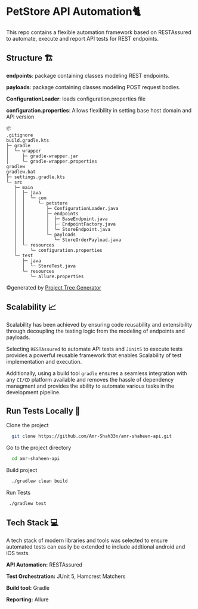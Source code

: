 
# PetStore API Automation🐈

This repo contains a flexible automation framework based on RESTAssured to automate, execute and report API tests for REST endpoints.





## Structure 🏗️
**endpoints**: package containing classes modeling REST endpoints.

**payloads**: package containing classes modeling POST request bodies.

**ConfigurationLoader**: loads configuration.properties file

**configuration.properties**: Allows flexibility in setting base host domain and API version
```
📦 
.gitignore
build.gradle.kts
├─ gradle
│  └─ wrapper
│     ├─ gradle-wrapper.jar
│     └─ gradle-wrapper.properties
gradlew
gradlew.bat
├─ settings.gradle.kts
└─ src
   ├─ main
   │  ├─ java
   │  │  └─ com
   │  │     └─ petstore
   │  │        ├─ ConfigurationLoader.java
   │  │        ├─ endpoints
   │  │        │  ├─ BaseEndpoint.java
   │  │        │  ├─ EndpointFactory.java
   │  │        │  └─ StoreEndpoint.java
   │  │        └─ payloads
   │  │           └─ StoreOrderPayload.java
   │  └─ resources
   │     └─ configuration.properties
   └─ test
      ├─ java
      │  └─ StoreTest.java
      └─ resources
         └─ allure.properties
```
©generated by [Project Tree Generator](https://woochanleee.github.io/project-tree-generator)
## Scalability 📈
Scalability has been achieved by ensuring code reusability and extensibility through decoupling the testing logic from the modeling of endpoints and payloads.

Selecting `RESTAssured` to automate API tests and `JUnit5` to execute tests provides a powerful reusable framework that enables Scalability of test implementation and execution.

Additionally, using a build tool `gradle` ensures a seamless integration with any `CI/CD` platform available and removes the hassle of dependency managment and provides the ability to automate various tasks in the development pipeline.


## Run Tests Locally 🏃

Clone the project

```bash
  git clone https://github.com/Amr-Shah33n/amr-shaheen-api.git
```

Go to the project directory

```bash
  cd amr-shaheen-api
```

Build project

```bash
  ./gradlew clean build
```

Run Tests
```bash
 ./gradlew test
```


## Tech Stack 💻
A tech stack of modern libraries and tools was selected to ensure automated tests can easily be extended to include addtional android and iOS tests.

**API Automation:** RESTAssured

**Test Orchestration:** JUnit 5, Hamcrest Matchers

**Build tool:** Gradle

**Reporting:** Allure
